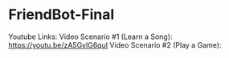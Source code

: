# FriendBot-Final

Youtube Links:
Video Scenario #1 (Learn a Song): https://youtu.be/zA5GvlG6quI
Video Scenario #2 (Play a Game): 

